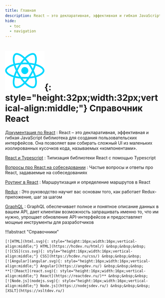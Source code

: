 ```yaml
---
title: Главная
description: React – это декларативная, эффективная и гибкая JavaScript библиотека для создания пользовательских интерфейсов
hide:
  - toc
  - navigation
---
```


# ![React](react.svg){: style="height:32px;width:32px;vertical-align:middle;"} Справочник React

<div class="layout layout2" markdown="1">

<div class="cell" markdown="1">

[Документация по React](handbook/tutorial.md)
: React – это декларативная, эффективная и гибкая JavaScript библиотека для создания пользовательских интерфейсов. Она позволяет вам собирать сложный UI из маленьких изолированных кусочков кода, называемых «компонентами».

[React и Typescript](types/index.md)
: Типизация библиотеки React с помощью Typescript

[Вопросы про React на собеседовании](questions.md)
: Частые вопросы и ответы про React, задаваемые на собеседованиях

</div>

<div class="cell" markdown="1">

[Роутинг в React](router/intro.md)
: Маршрутизация и определение маршрутов в React

[Redux](redux/index.md)
: Это руководство научит вас основам того, как работает Redux-приложение, шаг за шагом

[GraphQL](graphql/index.md)
: GraphQL обеспечивает полное и понятное описание данных в вашем API, дает клиентам возможность запрашивать именно то, что им нужно, упрощает обновление API-интерфейсов и предоставляет мощные инструменты для разработчиков

</div>

</div>

!!!abstract "Справочники"

    [![HTML](html.svg){: style="height:16px;width:16px;vertical-align:middle;"} HTML](https://hcdev.ru/html/) &nbsp;&nbsp;&nbsp;
    [![CSS](css.svg){: style="height:16px;width:16px;vertical-align:middle;"} CSS](https://hcdev.ru/css/) &nbsp;&nbsp;&nbsp;
    [![Angular](angular.svg){: style="height:16px;width:16px;vertical-align:middle;"} Angular](https://angdev.ru/) &nbsp;&nbsp;&nbsp;
    **[![React](react.svg){: style="height:16px;width:16px;vertical-align:middle;"} React](https://reactdev.ru/)** &nbsp;&nbsp;&nbsp;
    [![Node.js](nodejs.svg){: style="height:16px;width:16px;vertical-align:middle;"} Node.js](https://nodejsdev.ru/) &nbsp;&nbsp;&nbsp;
    [XSLT](https://xsltdev.ru/)
